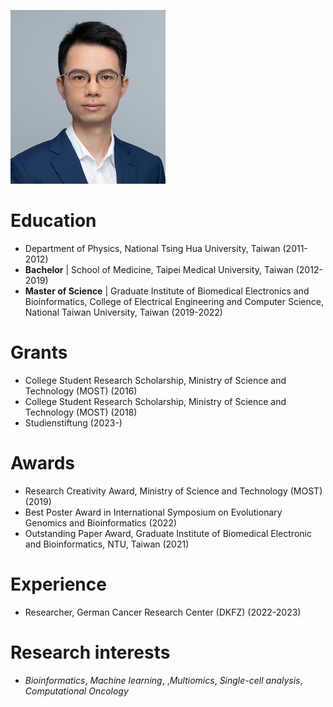 ![Cover](https://raw.githubusercontent.com/albert0325/albert0325.github.io/master/assets/photo.jpg)

# Education

 - Department of Physics, National Tsing Hua University, Taiwan (2011-2012)
 - **Bachelor** \| School of Medicine, Taipei Medical University, Taiwan (2012-2019)
 - **Master of Science** \| Graduate Institute of Biomedical Electronics and Bioinformatics, College of Electrical Engineering and Computer Science, National Taiwan University, Taiwan (2019-2022)

# Grants

 - College Student Research Scholarship, Ministry of Science and Technology (MOST) (2016)
 - College Student Research Scholarship, Ministry of Science and Technology (MOST) (2018)
 - Studienstiftung (2023-)
   
# Awards

 - Research Creativity Award, Ministry of Science and Technology (MOST) (2019)
 - Best Poster Award in International Symposium on Evolutionary Genomics and Bioinformatics (2022)
 - Outstanding Paper Award, Graduate Institute of Biomedical Electronic and Bioinformatics, NTU, Taiwan (2021)

# Experience

 - Researcher, German Cancer Research Center (DKFZ) (2022-2023)

# Research interests

 - *Bioinformatics*, *Machine learning*, ,*Multiomics*, *Single-cell analysis*, *Computational Oncology*

